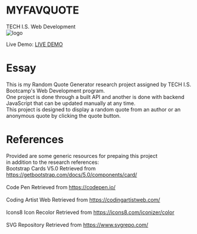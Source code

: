 # MYFAVQUOTE 
TECH I.S. Web Development<br>
![logo](https://github.com/KLiang0712/ITWEBCLOUDS0712/assets/41204344/8e6cebbf-f151-40ed-9636-e7667cbf0a48)

Live Demo: [LIVE DEMO](https://myfavquote.netlify.app/)

# Essay
This is my Random Quote Generator research project assigned by TECH I.S. Bootcamp's Web Development program.<br>
One project is done through a built API and another is done with backend JavaScript that can be updated manually at any time.<br>
This project is designed to display a random quote from an author or an anonymous quote by clicking the quote button. 

<!-- # Content -->  

# References
Provided are some generic resources for prepaing this project<br>in addition to the research references:<br>
Bootstrap Cards V5.0 Retrieved from https://getbootstrap.com/docs/5.0/components/card/<br><br>
Code Pen Retrieved from https://codepen.io/<br><br>
Coding Artist Web Retrieved from https://codingartistweb.com/<br><br>
Icons8 Icon Recolor Retrieved from https://icons8.com/iconizer/color<br>
<br>
SVG Repository Retrieved from https://www.svgrepo.com/

<!-- # Sample Format -->
